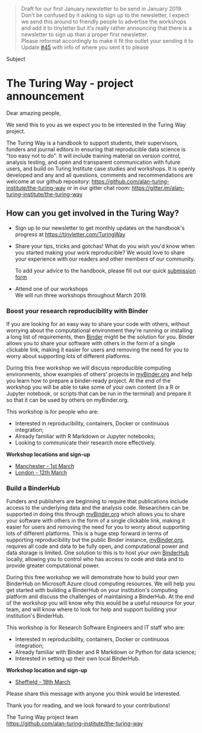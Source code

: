 > Draft for our first January newsletter to be send in January 2019. 
> Don't be confused by it asking to sign up to the newsletter, I expect we send this around to friendly people to advertise the workshops and add it to tinyletter but it's really rather announcing that there is a newsletter to sign up than a proper first newsletter.  
> Please reformat accordingly to make it fit the outlet your sending it to  
> Update [#45](https://github.com/alan-turing-institute/the-turing-way/issues/45) with info of where you sent it to please

Subject
# The Turing Way - project announcement

Dear amazing people,

We send this to you as we expect you to be interested in the Turing Way project.

The Turing Way is a handbook to support students, their supervisors, funders and journal editors in ensuring that reproducible data science is "too easy not to do". 
It will include training material on version control, analysis testing, and open and transparent communication with future users, and build on Turing Institute case studies and workshops.
It is openly developed and any and all questions, comments and recommendations are welcome at our github repository: https://github.com/alan-turing-institute/the-turing-way or in our gitter chat room: https://gitter.im/alan-turing-institute/the-turing-way

## How can you get involved in the Turing Way?

* Sign up to our newsletter to get monthly updates on the handbook's progress at https://tinyletter.com/TuringWay

* Share your tips, tricks and gotchas!
  What do you wish you'd know when you started making your work reproducible?
  We would love to share your experience with our readers and other members of our community.
  
  To add your advice to the handbook, please fill out our quick [submission form](https://goo.gl/forms/akFqZEIy2kxAjfZW2)

* Attend one of our workshops  
We will run three workshops throughout March 2019.

### Boost your research reproducibility with Binder

If you are looking for an easy way to share your code with others, without worrying about the computational environment they're running or installing a long list of requirements, then [Binder](https://mybinder.readthedocs.io/en/latest/) might be the solution for you.
Binder allows you to share your software with others in the form of a single clickable link, making it easier for users and removing the need for you to worry about supporting lots of different platforms.

During this free workshop we will discuss reproducible computing environments, show examples of others’ projects in [myBinder.org](https://mybinder.org/) and help you learn how to prepare a binder-ready project.
At the end of the workshop you will be able to take some of your own content (in a R or Jupyter notebook, or scripts that can be run in the terminal) and prepare it so that it can be used by others on myBinder.org.

This workshop is for people who are:
*	Interested in reproducibility, containers, Docker or continuous integration; 
*	Already familiar with R Markdown or Jupyter notebooks;
*	Looking to communicate their research more effectively.

**Workshop locations and sign-up**
* [Manchester - 1st March](https://www.eventbrite.co.uk/e/boost-your-research-reproducibility-with-binder-manchester-registration-55331997494)
* [London - 12th March](https://www.eventbrite.co.uk/e/boost-your-research-reproducibility-with-binder-london-registration-55337162944)

### Build a BinderHub

Funders and publishers are beginning to require that publications include access to the underlying data and the analysis code.
Researchers can be supported in doing this through [myBinder.org](https://mybinder.org/) which allows you to share your software with others in the form of a single clickable link, making it easier for users and removing the need for you to worry about supporting lots of different platforms.
This is a huge step forward in terms of supporting reproducibility but the public Binder instance, [myBinder.org](https://mybinder.org/), requires all code and data to be fully open, and computational power and data storage is limited.
One solution to this is to host your own [BinderHub](https://binderhub.readthedocs.io/en/latest/) locally, allowing you to control who has access to code and data and to provide greater computational power. 

During this free workshop we will demonstrate how to build your own BinderHub on Microsoft Azure cloud computing resources.
We will help you get started with building a BinderHub on your institution's computing platform and discuss the challenges of maintaining a BinderHub.
At the end of the workshop you will know why this would be a useful resource for your team, and will know where to look for help and support building your institution's BinderHub.

This workshop is for Research Software Engineers and IT staff who are:
*	Interested in reproducibility, containers, Docker or continuous integration; 
*	Already familiar with Binder and R Markdown or Python for data science;
*	Interested in setting up their own local BinderHub.

**Workshop location and sign-up**
* [Sheffield - 18th March](https://www.eventbrite.co.uk/e/build-a-binderhub-registration-55336756729)

Please share this message with anyone you think would be interested.

Thank you for reading, and we look forward to your contributions!

The Turing Way project team  
https://github.com/alan-turing-institute/the-turing-way
